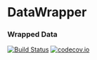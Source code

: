 # DataWrapper


### Wrapped Data

[![Build Status](http://travis-ci.org/sabjohnso/DataWrapper.jl.svg?branch=master)](https://travis-ci.org/sabjohnso/DataWrapper.jl)
[![codecov.io](http://codecov.io/github/sabjohnso/DataWrapper.jl/coverage.svg?branch=master)](http://codecov.io/github/sabjohnso/DataWrapper.jl?branch=master)
